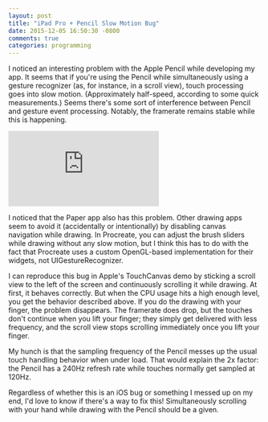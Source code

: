 ```yaml
---
layout: post
title: "iPad Pro + Pencil Slow Motion Bug"
date: 2015-12-05 16:50:30 -0800
comments: true
categories: programming
---
```

I noticed an interesting problem with the Apple Pencil while developing my app. It seems that if you're using the Pencil while simultaneously using a gesture recognizer (as, for instance, in a scroll view), touch processing goes into slow motion. (Approximately half-speed, according to some quick measurements.) Seems there's some sort of interference between Pencil and gesture event processing. Notably, the framerate remains stable while this is happening.

<!--more-->

<p><div class="youtube_16_9"><iframe src="https://www.youtube.com/embed/ioPRiHBj8l4?showinfo=0&rel=0" frameborder="0" allowfullscreen></iframe></div></p>

I noticed that the Paper app also has this problem. Other drawing apps seem to avoid it (accidentally or intentionally) by disabling canvas navigation while drawing. In Procreate, you can adjust the brush sliders while drawing without any slow motion, but I think this has to do with the fact that Procreate uses a custom OpenGL-based implementation for their widgets, not UIGestureRecognizer.

I can reproduce this bug in Apple's TouchCanvas demo by sticking a scroll view to the left of the screen and continuously scrolling it while drawing. At first, it behaves correctly. But when the CPU usage hits a high enough level, you get the behavior described above. If you do the drawing with your finger, the problem disappears. The framerate does drop, but the touches don't continue when you lift your finger; they simply get delivered with less frequency, and the scroll view stops scrolling immediately once you lift your finger.

My hunch is that the sampling frequency of the Pencil messes up the usual touch handling behavior when under load. That would explain the 2x factor: the Pencil has a 240Hz refresh rate while touches normally get sampled at 120Hz.

Regardless of whether this is an iOS bug or something I messed up on my end, I'd love to know if there's a way to fix this! Simultaneously scrolling with your hand while drawing with the Pencil should be a given.